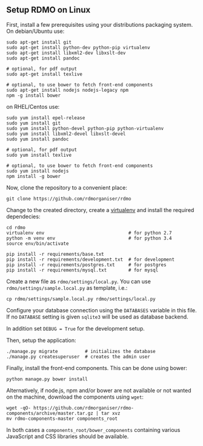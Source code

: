 Setup RDMO on Linux
-------------------

First, install a few prerequisites using your distributions packaging system. On debian/Ubuntu use:

```
sudo apt-get install git
sudo apt-get install python-dev python-pip virtualenv
sudo apt-get install libxml2-dev libxslt-dev
sudo apt-get install pandoc

# optional, for pdf output
sudo apt-get install texlive

# optional, to use bower to fetch front-end components
sudo apt-get install nodejs nodejs-legacy npm
npm -g install bower
```

on RHEL/Centos use:

```
sudo yum install epel-release
sudo yum install git
sudo yum install python-devel python-pip python-virtualenv
sudo yum install libxml2-devel libxslt-devel
sudo yum install pandoc

# optional, for pdf output
sudo yum install texlive

# optional, to use bower to fetch front-end components
sudo yum install nodejs
npm install -g bower
```

Now, clone the repository to a convenient place:

```
git clone https://github.com/rdmorganiser/rdmo
```

Change to the created directory, create a [virtualenv](https://virtualenv.readthedocs.org) and install the required dependecies:

```
cd rdmo
virtualenv env                               # for python 2.7
python -m venv env                           # for python 3.4
source env/bin/activate

pip install -r requirements/base.txt
pip install -r requirements/development.txt  # for development
pip install -r requirements/postgres.txt     # for postgres
pip install -r requirements/mysql.txt        # for mysql
```

Create a new file as `rdmo/settings/local.py`. You can use `rdmo/settings/sample.local.py` as template, i.e.:

```
cp rdmo/settings/sample.local.py rdmo/settings/local.py
```

Configure your database connection using the `DATABASES` variable in this file. If no `DATABASE` setting is given `sqlite3` will be used as database backend.

In addition set `DEBUG = True` for the development setup.

Then, setup the application:

```
./manage.py migrate          # initializes the database
./manage.py createsuperuser  # creates the admin user
```

Finally, install the front-end components. This can be done using bower:

```
python manage.py bower install
```

Alternatively, if node.js, npm and/or bower are not available or not wanted on the machine, download the components using `wget`:

```
wget -qO- https://github.com/rdmorganiser/rdmo-components/archive/master.tar.gz | tar xvz
mv rdmo-components-master components_root
```

In both cases a `components_root/bower_components` containing various JavaScript and CSS libraries should be available.
